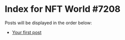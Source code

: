 # Index for NFT World #7208
Posts will be displayed in the order below:

- [Your first post](./001-first.md)

